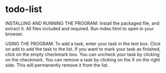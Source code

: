 # todo-list

INSTALLING AND RUNNING THE PROGRAM:
Install the packaged file, and extract it. All files included and required. Run index.html to open in your browser.

USING THE PROGRAM:
To add a task, enter your task in the text box. Click on add to add the task to the list.
If you want to mark your task as finished, click on the empty checkmark box. You can uncheck your task by clicking on the checkmark. 
You can remove a task by clicking on the X on the right side. This will permanently remove it from the list. 
